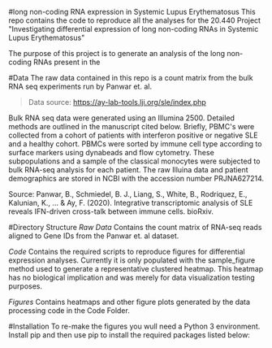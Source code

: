 #long non-coding RNA expression in Systemic Lupus Erythematosus
This repo contains the code to reproduce all the analyses for the 20.440 Project
"Investigating differential expression of long non-coding RNAs in Systemic Lupus
Erythematosus"

The purpose of this project is to generate an analysis of the long non-coding
RNAs present in the

#Data
The raw data contained in this repo is a count matrix from the bulk RNA seq
experiments run by Panwar et. al.

>Data source: https://ay-lab-tools.lji.org/sle/index.php

Bulk RNA seq data were generated using an Illumina 2500. Detailed methods are
outlined in the manuscript cited below. Briefly, PBMC's were collected from a
cohort of patients with interferon positive or negative SLE and a healthy cohort.
PBMCs were sorted by immune cell type according to surface markers using
dynabeads and flow cytometry. These subpopulations and a sample of the classical
monocytes were subjected to bulk RNA-seq analysis for each patient. The raw
Illuina data and patient demographics are stored in NCBI with the accession
number PRJNA627214.

Source:
Panwar, B., Schmiedel, B. J., Liang, S., White, B., Rodriquez, E., Kalunian,
K., ... & Ay, F. (2020). Integrative transcriptomic analysis of SLE reveals
IFN-driven cross-talk between immune cells. bioRxiv.

#Directory Structure
*Raw Data*
Contains the count matrix of RNA-seq reads aligned to Gene IDs from
the Panwar et. al dataset.

*Code*
Contains the required scripts to reproduce figures for differential
expression analyses. Currently it is only populated with the sample_figure
method used to generate a representative clustered heatmap. This heatmap has
no biological implication and was merely for data visualization testing
purposes.

*Figures*
Contains heatmaps and other figure plots generated by the
data processing code in the Code Folder.

#Installation
To re-make the figures you wull need a Python 3 environment. Install pip and
then use pip to install the required packages listed below:
